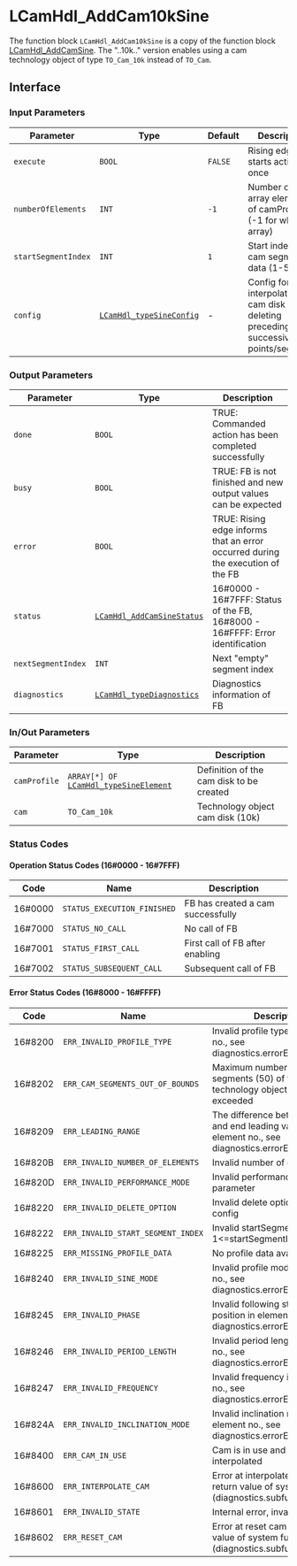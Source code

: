 # LCamHdl_AddCam10kSine

The function block `LCamHdl_AddCam10kSine` is a copy of the function block
[LCamHdl_AddCamSine](./LCamHdl_AddCamSine.md). The "..10k.." version enables using a cam technology
object of type `TO_Cam_10k` instead of `TO_Cam`.

## Interface

### Input Parameters

| Parameter | Type | Default | Description |
|-----------|------|---------|-------------|
| `execute` | `BOOL` | `FALSE` | Rising edge starts action once |
| `numberOfElements` | `INT` | `-1` | Number of used array elements of camProfile (-1 for whole array) |
| `startSegmentIndex` | `INT` | `1` | Start index of cam segment data (1-50) |
| `config` | [`LCamHdl_typeSineConfig`](../types/LCamHdl_typeSineConfig.md) | - | Config for interpolating the cam disk and deleting preceding or successive cam points/segments |

### Output Parameters

| Parameter | Type | Description |
|-----------|------|-------------|
| `done` | `BOOL` | TRUE: Commanded action has been completed successfully |
| `busy` | `BOOL` | TRUE: FB is not finished and new output values can be expected |
| `error` | `BOOL` | TRUE: Rising edge informs that an error occurred during the execution of the FB |
| `status` | [`LCamHdl_AddCamSineStatus`](../types/StatusCodes/LCamHdl_AddCamSineStatus.md) | 16#0000 - 16#7FFF: Status of the FB, 16#8000 - 16#FFFF: Error identification |
| `nextSegmentIndex` | `INT` | Next "empty" segment index |
| `diagnostics` | [`LCamHdl_typeDiagnostics`](../types/LCamHdl_typeDiagnostics.md) | Diagnostics information of FB |

### In/Out Parameters

| Parameter | Type | Description |
|-----------|------|-------------|
| `camProfile` | `ARRAY[*] OF` [`LCamHdl_typeSineElement`](../types/LCamHdl_typeSineElement.md) | Definition of the cam disk to be created |
| `cam` | `TO_Cam_10k` | Technology object cam disk (10k) |

### Status Codes

#### Operation Status Codes (16#0000 - 16#7FFF)

| Code | Name | Description |
|------|------|-------------|
| 16#0000 | `STATUS_EXECUTION_FINISHED` | FB has created a cam successfully |
| 16#7000 | `STATUS_NO_CALL` | No call of FB |
| 16#7001 | `STATUS_FIRST_CALL` | First call of FB after enabling |
| 16#7002 | `STATUS_SUBSEQUENT_CALL` | Subsequent call of FB |

#### Error Status Codes (16#8000 - 16#FFFF)

| Code | Name | Description |
|------|------|-------------|
| 16#8200 | `ERR_INVALID_PROFILE_TYPE` | Invalid profile type in element no., see diagnostics.errorElementNo |
| 16#8202 | `ERR_CAM_SEGMENTS_OUT_OF_BOUNDS` | Maximum number of cam segments (50) of the technology object was exceeded |
| 16#8209 | `ERR_LEADING_RANGE` | The difference between start and end leading value is <= 0 in element no., see diagnostics.errorElementNo |
| 16#820B | `ERR_INVALID_NUMBER_OF_ELEMENTS` | Invalid number of cam elements |
| 16#820D | `ERR_INVALID_PERFORMANCE_MODE` | Invalid performance mode parameter |
| 16#8220 | `ERR_INVALID_DELETE_OPTION` | Invalid delete option - check config |
| 16#8222 | `ERR_INVALID_START_SEGMENT_INDEX` | Invalid startSegmentIndex, 1<=startSegmentIndex <=50 |
| 16#8225 | `ERR_MISSING_PROFILE_DATA` | No profile data available |
| 16#8240 | `ERR_INVALID_SINE_MODE` | Invalid profile mode in element no., see diagnostics.errorElementNo |
| 16#8245 | `ERR_INVALID_PHASE` | Invalid following start or end position in element no., see diagnostics.errorElementNo |
| 16#8246 | `ERR_INVALID_PERIOD_LENGTH` | Invalid period length in element no., see diagnostics.errorElementNo |
| 16#8247 | `ERR_INVALID_FREQUENCY` | Invalid frequency in element no., see diagnostics.errorElementNo |
| 16#824A | `ERR_INVALID_INCLINATION_MODE` | Invalid inclination mode in element no., see diagnostics.errorElementNo |
| 16#8400 | `ERR_CAM_IN_USE` | Cam is in use and can't be interpolated |
| 16#8600 | `ERR_INTERPOLATE_CAM` | Error at interpolate cam – see return value of system function (diagnostics.subfunctionStatus) |
| 16#8601 | `ERR_INVALID_STATE` | Internal error, invalid state |
| 16#8602 | `ERR_RESET_CAM` | Error at reset cam – see return value of system function (diagnostics.subfunctionStatus) |

